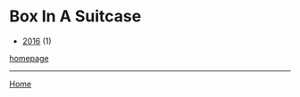 # Box In A Suitcase

  * [2016](./box-in-a-suitcase-2016.md) (1)

[homepage](http://www.boxinasuitcase.com/)

----

[Home](../index.md)
